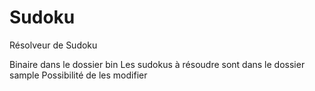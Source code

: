 # Sudoku

Résolveur de Sudoku

Binaire dans le dossier bin
Les sudokus à résoudre sont dans le dossier sample
Possibilité de les modifier
